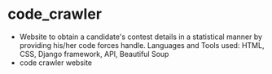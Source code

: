 # code_crawler
* Website to obtain a candidate's contest details in a statistical manner by providing his/her
code forces handle.
Languages and Tools used: HTML, CSS, Django framework, API, Beautiful Soup
* code crawler website

